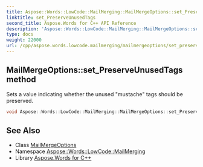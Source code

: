 ```yaml
---
title: Aspose::Words::LowCode::MailMerging::MailMergeOptions::set_PreserveUnusedTags method
linktitle: set_PreserveUnusedTags
second_title: Aspose.Words for C++ API Reference
description: 'Aspose::Words::LowCode::MailMerging::MailMergeOptions::set_PreserveUnusedTags method. Sets a value indicating whether the unused "mustache" tags should be preserved in C++.'
type: docs
weight: 22000
url: /cpp/aspose.words.lowcode.mailmerging/mailmergeoptions/set_preserveunusedtags/
---
```

## MailMergeOptions::set_PreserveUnusedTags method


Sets a value indicating whether the unused "mustache" tags should be preserved.

```cpp
void Aspose::Words::LowCode::MailMerging::MailMergeOptions::set_PreserveUnusedTags(bool value)
```


## See Also

* Class [MailMergeOptions](../)
* Namespace [Aspose::Words::LowCode::MailMerging](../../)
* Library [Aspose.Words for C++](../../../)
